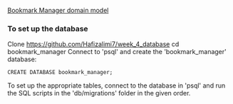 [Bookmark Manager domain model](Flowchart.png)

### To set up the database
Clone https://github.com/Hafizalimi7/week_4_database
cd bookmark_manager
Connect to 'psql' and create the 'bookmark_manager' database:

```
CREATE DATABASE bookmark_manager;
```

To set up the appropriate tables, connect to the database in 'psql' and run the SQL scripts in the 'db/migrations' folder in the given order.